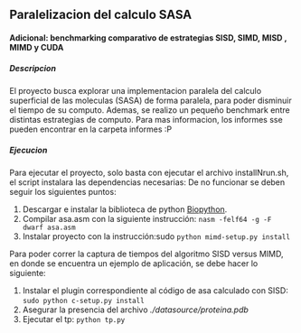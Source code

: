 ## Paralelizacion del calculo SASA

#### Adicional: benchmarking comparativo de estrategias SISD, SIMD, MISD , MIMD y CUDA

##### Descripcion

El proyecto busca explorar una implementacion paralela del calculo superficial de las moleculas (SASA) de forma paralela, para poder disminuir el tiempo de su computo. Ademas, se realizo un pequeño benchmark entre distintas estrategias de computo.
Para mas informacion, los informes sse pueden encontrar en la carpeta informes :P

##### Ejecucion

Para ejecutar el proyecto, solo basta con ejecutar el archivo installNrun.sh, el script instalara las dependencias necesarias: De no funcionar se deben seguir los siguientes puntos:

1. Descargar e instalar la biblioteca de python [Biopython](http://biopython.org/wiki/Download). 
1. Compilar asa.asm con la siguiente instrucción: `nasm -felf64 -g -F dwarf asa.asm`
1. Instalar proyecto con la instrucción:sudo `python mimd-setup.py install`

Para poder correr la captura de tiempos del algoritmo SISD versus MIMD, en donde se encuentra un ejemplo de aplicación, se debe hacer lo siguiente:

1. Instalar el plugin correspondiente al código de asa calculado con SISD: `sudo python c-setup.py install`
1. Asegurar la presencia del archivo *./datasource/proteina.pdb*
1. Ejecutar el tp: `python tp.py`


